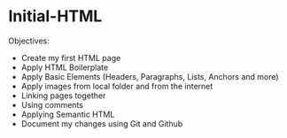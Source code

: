 # Initial-HTML

Objectives:

- Create my first HTML page
- Apply HTML Boilerplate
- Apply Basic Elements (Headers, Paragraphs, Lists, Anchors and more)
- Apply images from local folder and from the internet
- Linking pages together
- Using comments
- Applying Semantic HTML
- Document my changes using Git and Github
